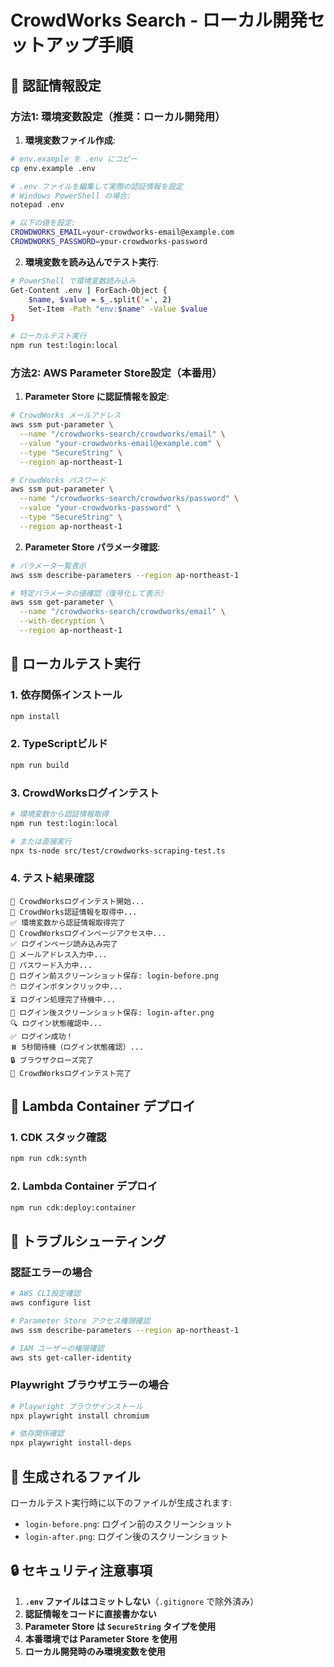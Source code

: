 # CrowdWorks Search - ローカル開発セットアップ手順

## 🔐 認証情報設定

### 方法1: 環境変数設定（推奨：ローカル開発用）

1. **環境変数ファイル作成**:
```bash
# env.example を .env にコピー
cp env.example .env

# .env ファイルを編集して実際の認証情報を設定
# Windows PowerShell の場合:
notepad .env

# 以下の値を設定:
CROWDWORKS_EMAIL=your-crowdworks-email@example.com
CROWDWORKS_PASSWORD=your-crowdworks-password
```

2. **環境変数を読み込んでテスト実行**:
```bash
# PowerShell で環境変数読み込み
Get-Content .env | ForEach-Object {
    $name, $value = $_.split('=', 2)
    Set-Item -Path "env:$name" -Value $value
}

# ローカルテスト実行
npm run test:login:local
```

### 方法2: AWS Parameter Store設定（本番用）

1. **Parameter Store に認証情報を設定**:
```bash
# CrowdWorks メールアドレス
aws ssm put-parameter \
  --name "/crowdworks-search/crowdworks/email" \
  --value "your-crowdworks-email@example.com" \
  --type "SecureString" \
  --region ap-northeast-1

# CrowdWorks パスワード
aws ssm put-parameter \
  --name "/crowdworks-search/crowdworks/password" \
  --value "your-crowdworks-password" \
  --type "SecureString" \
  --region ap-northeast-1
```

2. **Parameter Store パラメータ確認**:
```bash
# パラメータ一覧表示
aws ssm describe-parameters --region ap-northeast-1

# 特定パラメータの値確認（復号化して表示）
aws ssm get-parameter \
  --name "/crowdworks-search/crowdworks/email" \
  --with-decryption \
  --region ap-northeast-1
```

## 🧪 ローカルテスト実行

### 1. 依存関係インストール
```bash
npm install
```

### 2. TypeScriptビルド
```bash
npm run build
```

### 3. CrowdWorksログインテスト
```bash
# 環境変数から認証情報取得
npm run test:login:local

# または直接実行
npx ts-node src/test/crowdworks-scraping-test.ts
```

### 4. テスト結果確認
```
🚀 CrowdWorksログインテスト開始...
🔐 CrowdWorks認証情報を取得中...
✅ 環境変数から認証情報取得完了
📄 CrowdWorksログインページアクセス中...
✅ ログインページ読み込み完了
📧 メールアドレス入力中...
🔑 パスワード入力中...
📸 ログイン前スクリーンショット保存: login-before.png
🖱️ ログインボタンクリック中...
⏳ ログイン処理完了待機中...
📸 ログイン後スクリーンショット保存: login-after.png
🔍 ログイン状態確認中...
✅ ログイン成功！
⏸️ 5秒間待機（ログイン状態確認）...
🔒 ブラウザクローズ完了
🎉 CrowdWorksログインテスト完了
```

## 🚀 Lambda Container デプロイ

### 1. CDK スタック確認
```bash
npm run cdk:synth
```

### 2. Lambda Container デプロイ
```bash
npm run cdk:deploy:container
```

## 🔧 トラブルシューティング

### 認証エラーの場合
```bash
# AWS CLI設定確認
aws configure list

# Parameter Store アクセス権限確認
aws ssm describe-parameters --region ap-northeast-1

# IAM ユーザーの権限確認
aws sts get-caller-identity
```

### Playwright ブラウザエラーの場合
```bash
# Playwright ブラウザインストール
npx playwright install chromium

# 依存関係確認
npx playwright install-deps
```

## 📁 生成されるファイル

ローカルテスト実行時に以下のファイルが生成されます:
- `login-before.png`: ログイン前のスクリーンショット
- `login-after.png`: ログイン後のスクリーンショット

## 🔒 セキュリティ注意事項

1. **`.env` ファイルはコミットしない**（`.gitignore` で除外済み）
2. **認証情報をコードに直接書かない**
3. **Parameter Store は `SecureString` タイプを使用**
4. **本番環境では Parameter Store を使用**
5. **ローカル開発時のみ環境変数を使用** 